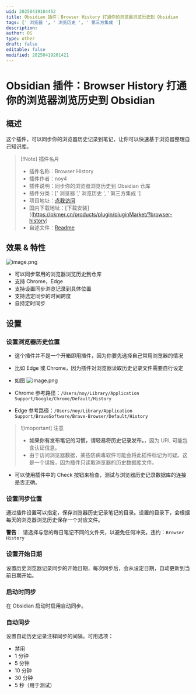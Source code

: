 ```yaml
---
uid: 20250419184452
title: Obsidian 插件：Browser History 打通你的浏览器浏览历史到 Obsidian
tags: [' 浏览器 ', ' 浏览历史 ', ' 第三方集成 ']
description: 
author: OS
type: other
draft: false
editable: false
modified: 20250419201421
---
```


# Obsidian 插件：Browser History 打通你的浏览器浏览历史到 Obsidian

## 概述

这个插件，可以同步你的浏览器历史记录到笔记，让你可以快速基于浏览器整理自己知识库。

> [!Note] 插件名片
> - 插件名称：Browser History
> - 插件作者：noy4
> - 插件说明：同步你的浏览器浏览历史到 Obsidian 仓库
> - 插件分类：[' 浏览器 ',' 浏览历史 ', ' 第三方集成 ']
> - 项目地址：[点我访问](https://github.com/mariusvw/obsidian_browser-history)
> - 国内下载地址：[下载安装]((<https://pkmer.cn/products/plugin/pluginMarket/?browser-history>)
> - 自述文件：[Readme](https://github.com/mariusvw/obsidian_browser-history/blob/master/README.md)

## 效果 & 特性

![image.png](https://cdn.pkmer.cn/images/20250419185120.png!pkmer)

- 可以同步常用的浏览器浏览历史到仓库
- 支持 Chrome，Edge
- 支持设置同步浏览记录到具体位置
- 支持选定同步的时间跨度
- 自持定时同步

## 设置

### 设置浏览器历史位置

- 这个插件并不是一个开箱即用插件，因为你要先选择自己常用浏览器的情况
- 比如 Edge 或 Chrome，因为插件对浏览器读取历史记录文件需要自行设定
- 如图
![image.png](https://cdn.pkmer.cn/images/20250419192449.png!pkmer)

- Chrome 参考路径：`/Users/noy/Library/Application Support/Google/Chrome/Default/History`
- Edge 参考路径：`/Users/noy/Library/Application Support/BraveSoftware/Brave-Browser/Default/History`

> ![imoportant] 注意
> - **如果你有发布笔记的习惯，请轻易将历史记录发布。**，因为 URL 可能包含认证信息。
> - 由于访问浏览器数据，某些防病毒软件可能会将此插件标记为可疑。这是一个误报，因为插件只读取浏览器的历史数据库文件。

- 可以使用插件中的 Check 按钮来检查，测试与浏览器历史记录数据库的连接是否正确。

### 设置同步位置

通过插件设置可以指定，保存浏览器历史记录笔记的目录。设置的目录下，会根据每天的浏览器浏览历史保存一个对应文件。

**警告**： 请选择与您的每日笔记不同的文件夹，以避免任何冲突。违约：`Browser History`

### 设置开始日期

设置历史浏览器记录同步的开始日期，每次同步后，会从设定日期，自动更新到当前日期开始。

### 启动时同步

在 Obsidian 启动时启用自动同步。

### 自动同步

设置自动历史记录注释同步的间隔。可用选项：

- 禁用
- 1 分钟
- 5 分钟
- 10 分钟
- 30 分钟
- 5 秒（用于测试）